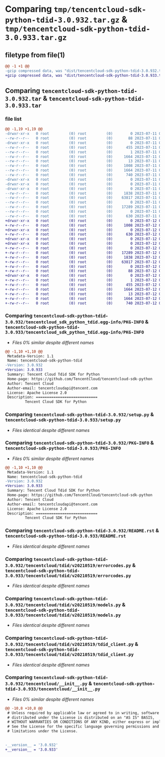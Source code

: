 # Comparing `tmp/tencentcloud-sdk-python-tdid-3.0.932.tar.gz` & `tmp/tencentcloud-sdk-python-tdid-3.0.933.tar.gz`

## filetype from file(1)

```diff
@@ -1 +1 @@
-gzip compressed data, was "dist/tencentcloud-sdk-python-tdid-3.0.932.tar", last modified: Tue Jul 11 01:01:16 2023, max compression
+gzip compressed data, was "dist/tencentcloud-sdk-python-tdid-3.0.933.tar", last modified: Wed Jul 12 00:41:40 2023, max compression
```

## Comparing `tencentcloud-sdk-python-tdid-3.0.932.tar` & `tencentcloud-sdk-python-tdid-3.0.933.tar`

### file list

```diff
@@ -1,19 +1,19 @@
-drwxr-xr-x   0 root         (0) root         (0)        0 2023-07-11 01:01:16.000000 tencentcloud-sdk-python-tdid-3.0.932/
--rw-r--r--   0 root         (0) root         (0)       88 2023-07-11 01:01:16.000000 tencentcloud-sdk-python-tdid-3.0.932/setup.cfg
-drwxr-xr-x   0 root         (0) root         (0)        0 2023-07-11 01:01:16.000000 tencentcloud-sdk-python-tdid-3.0.932/tencentcloud_sdk_python_tdid.egg-info/
--rw-r--r--   0 root         (0) root         (0)      455 2023-07-11 01:01:16.000000 tencentcloud-sdk-python-tdid-3.0.932/tencentcloud_sdk_python_tdid.egg-info/SOURCES.txt
--rw-r--r--   0 root         (0) root         (0)        1 2023-07-11 01:01:16.000000 tencentcloud-sdk-python-tdid-3.0.932/tencentcloud_sdk_python_tdid.egg-info/dependency_links.txt
--rw-r--r--   0 root         (0) root         (0)     1664 2023-07-11 01:01:16.000000 tencentcloud-sdk-python-tdid-3.0.932/tencentcloud_sdk_python_tdid.egg-info/PKG-INFO
--rw-r--r--   0 root         (0) root         (0)       13 2023-07-11 01:01:16.000000 tencentcloud-sdk-python-tdid-3.0.932/tencentcloud_sdk_python_tdid.egg-info/top_level.txt
--rw-r--r--   0 root         (0) root         (0)     1008 2023-07-11 01:01:16.000000 tencentcloud-sdk-python-tdid-3.0.932/setup.py
--rw-r--r--   0 root         (0) root         (0)     1664 2023-07-11 01:01:16.000000 tencentcloud-sdk-python-tdid-3.0.932/PKG-INFO
--rw-r--r--   0 root         (0) root         (0)      740 2023-07-11 01:01:16.000000 tencentcloud-sdk-python-tdid-3.0.932/README.rst
-drwxr-xr-x   0 root         (0) root         (0)        0 2023-07-11 01:01:16.000000 tencentcloud-sdk-python-tdid-3.0.932/tencentcloud/
-drwxr-xr-x   0 root         (0) root         (0)        0 2023-07-11 01:01:16.000000 tencentcloud-sdk-python-tdid-3.0.932/tencentcloud/tdid/
-drwxr-xr-x   0 root         (0) root         (0)        0 2023-07-11 01:01:16.000000 tencentcloud-sdk-python-tdid-3.0.932/tencentcloud/tdid/v20210519/
--rw-r--r--   0 root         (0) root         (0)     1838 2023-07-11 01:01:16.000000 tencentcloud-sdk-python-tdid-3.0.932/tencentcloud/tdid/v20210519/errorcodes.py
--rw-r--r--   0 root         (0) root         (0)    63817 2023-07-11 01:01:16.000000 tencentcloud-sdk-python-tdid-3.0.932/tencentcloud/tdid/v20210519/models.py
--rw-r--r--   0 root         (0) root         (0)        0 2023-07-11 01:01:16.000000 tencentcloud-sdk-python-tdid-3.0.932/tencentcloud/tdid/v20210519/__init__.py
--rw-r--r--   0 root         (0) root         (0)    17289 2023-07-11 01:01:16.000000 tencentcloud-sdk-python-tdid-3.0.932/tencentcloud/tdid/v20210519/tdid_client.py
--rw-r--r--   0 root         (0) root         (0)        0 2023-07-11 01:01:16.000000 tencentcloud-sdk-python-tdid-3.0.932/tencentcloud/tdid/__init__.py
--rw-r--r--   0 root         (0) root         (0)      630 2023-07-11 01:01:16.000000 tencentcloud-sdk-python-tdid-3.0.932/tencentcloud/__init__.py
+drwxr-xr-x   0 root         (0) root         (0)        0 2023-07-12 00:41:40.000000 tencentcloud-sdk-python-tdid-3.0.933/
+-rw-r--r--   0 root         (0) root         (0)     1008 2023-07-12 00:41:40.000000 tencentcloud-sdk-python-tdid-3.0.933/setup.py
+drwxr-xr-x   0 root         (0) root         (0)        0 2023-07-12 00:41:40.000000 tencentcloud-sdk-python-tdid-3.0.933/tencentcloud/
+-rw-r--r--   0 root         (0) root         (0)      630 2023-07-12 00:41:40.000000 tencentcloud-sdk-python-tdid-3.0.933/tencentcloud/__init__.py
+drwxr-xr-x   0 root         (0) root         (0)        0 2023-07-12 00:41:40.000000 tencentcloud-sdk-python-tdid-3.0.933/tencentcloud/tdid/
+drwxr-xr-x   0 root         (0) root         (0)        0 2023-07-12 00:41:40.000000 tencentcloud-sdk-python-tdid-3.0.933/tencentcloud/tdid/v20210519/
+-rw-r--r--   0 root         (0) root         (0)        0 2023-07-12 00:41:40.000000 tencentcloud-sdk-python-tdid-3.0.933/tencentcloud/tdid/v20210519/__init__.py
+-rw-r--r--   0 root         (0) root         (0)    17289 2023-07-12 00:41:40.000000 tencentcloud-sdk-python-tdid-3.0.933/tencentcloud/tdid/v20210519/tdid_client.py
+-rw-r--r--   0 root         (0) root         (0)     1838 2023-07-12 00:41:40.000000 tencentcloud-sdk-python-tdid-3.0.933/tencentcloud/tdid/v20210519/errorcodes.py
+-rw-r--r--   0 root         (0) root         (0)    63817 2023-07-12 00:41:40.000000 tencentcloud-sdk-python-tdid-3.0.933/tencentcloud/tdid/v20210519/models.py
+-rw-r--r--   0 root         (0) root         (0)        0 2023-07-12 00:41:40.000000 tencentcloud-sdk-python-tdid-3.0.933/tencentcloud/tdid/__init__.py
+-rw-r--r--   0 root         (0) root         (0)       88 2023-07-12 00:41:40.000000 tencentcloud-sdk-python-tdid-3.0.933/setup.cfg
+drwxr-xr-x   0 root         (0) root         (0)        0 2023-07-12 00:41:40.000000 tencentcloud-sdk-python-tdid-3.0.933/tencentcloud_sdk_python_tdid.egg-info/
+-rw-r--r--   0 root         (0) root         (0)        1 2023-07-12 00:41:40.000000 tencentcloud-sdk-python-tdid-3.0.933/tencentcloud_sdk_python_tdid.egg-info/dependency_links.txt
+-rw-r--r--   0 root         (0) root         (0)      455 2023-07-12 00:41:40.000000 tencentcloud-sdk-python-tdid-3.0.933/tencentcloud_sdk_python_tdid.egg-info/SOURCES.txt
+-rw-r--r--   0 root         (0) root         (0)     1664 2023-07-12 00:41:40.000000 tencentcloud-sdk-python-tdid-3.0.933/tencentcloud_sdk_python_tdid.egg-info/PKG-INFO
+-rw-r--r--   0 root         (0) root         (0)       13 2023-07-12 00:41:40.000000 tencentcloud-sdk-python-tdid-3.0.933/tencentcloud_sdk_python_tdid.egg-info/top_level.txt
+-rw-r--r--   0 root         (0) root         (0)     1664 2023-07-12 00:41:40.000000 tencentcloud-sdk-python-tdid-3.0.933/PKG-INFO
+-rw-r--r--   0 root         (0) root         (0)      740 2023-07-12 00:41:40.000000 tencentcloud-sdk-python-tdid-3.0.933/README.rst
```

### Comparing `tencentcloud-sdk-python-tdid-3.0.932/tencentcloud_sdk_python_tdid.egg-info/PKG-INFO` & `tencentcloud-sdk-python-tdid-3.0.933/tencentcloud_sdk_python_tdid.egg-info/PKG-INFO`

 * *Files 0% similar despite different names*

```diff
@@ -1,10 +1,10 @@
 Metadata-Version: 1.1
 Name: tencentcloud-sdk-python-tdid
-Version: 3.0.932
+Version: 3.0.933
 Summary: Tencent Cloud Tdid SDK for Python
 Home-page: https://github.com/TencentCloud/tencentcloud-sdk-python
 Author: Tencent Cloud
 Author-email: tencentcloudapi@tencent.com
 License: Apache License 2.0
 Description: ============================
         Tencent Cloud SDK for Python
```

### Comparing `tencentcloud-sdk-python-tdid-3.0.932/setup.py` & `tencentcloud-sdk-python-tdid-3.0.933/setup.py`

 * *Files identical despite different names*

### Comparing `tencentcloud-sdk-python-tdid-3.0.932/PKG-INFO` & `tencentcloud-sdk-python-tdid-3.0.933/PKG-INFO`

 * *Files 0% similar despite different names*

```diff
@@ -1,10 +1,10 @@
 Metadata-Version: 1.1
 Name: tencentcloud-sdk-python-tdid
-Version: 3.0.932
+Version: 3.0.933
 Summary: Tencent Cloud Tdid SDK for Python
 Home-page: https://github.com/TencentCloud/tencentcloud-sdk-python
 Author: Tencent Cloud
 Author-email: tencentcloudapi@tencent.com
 License: Apache License 2.0
 Description: ============================
         Tencent Cloud SDK for Python
```

### Comparing `tencentcloud-sdk-python-tdid-3.0.932/README.rst` & `tencentcloud-sdk-python-tdid-3.0.933/README.rst`

 * *Files identical despite different names*

### Comparing `tencentcloud-sdk-python-tdid-3.0.932/tencentcloud/tdid/v20210519/errorcodes.py` & `tencentcloud-sdk-python-tdid-3.0.933/tencentcloud/tdid/v20210519/errorcodes.py`

 * *Files identical despite different names*

### Comparing `tencentcloud-sdk-python-tdid-3.0.932/tencentcloud/tdid/v20210519/models.py` & `tencentcloud-sdk-python-tdid-3.0.933/tencentcloud/tdid/v20210519/models.py`

 * *Files identical despite different names*

### Comparing `tencentcloud-sdk-python-tdid-3.0.932/tencentcloud/tdid/v20210519/tdid_client.py` & `tencentcloud-sdk-python-tdid-3.0.933/tencentcloud/tdid/v20210519/tdid_client.py`

 * *Files identical despite different names*

### Comparing `tencentcloud-sdk-python-tdid-3.0.932/tencentcloud/__init__.py` & `tencentcloud-sdk-python-tdid-3.0.933/tencentcloud/__init__.py`

 * *Files 0% similar despite different names*

```diff
@@ -10,8 +10,8 @@
 # Unless required by applicable law or agreed to in writing, software
 # distributed under the License is distributed on an "AS IS" BASIS,
 # WITHOUT WARRANTIES OR CONDITIONS OF ANY KIND, either express or implied.
 # See the License for the specific language governing permissions and
 # limitations under the License.
 
 
-__version__ = '3.0.932'
+__version__ = '3.0.933'
```


